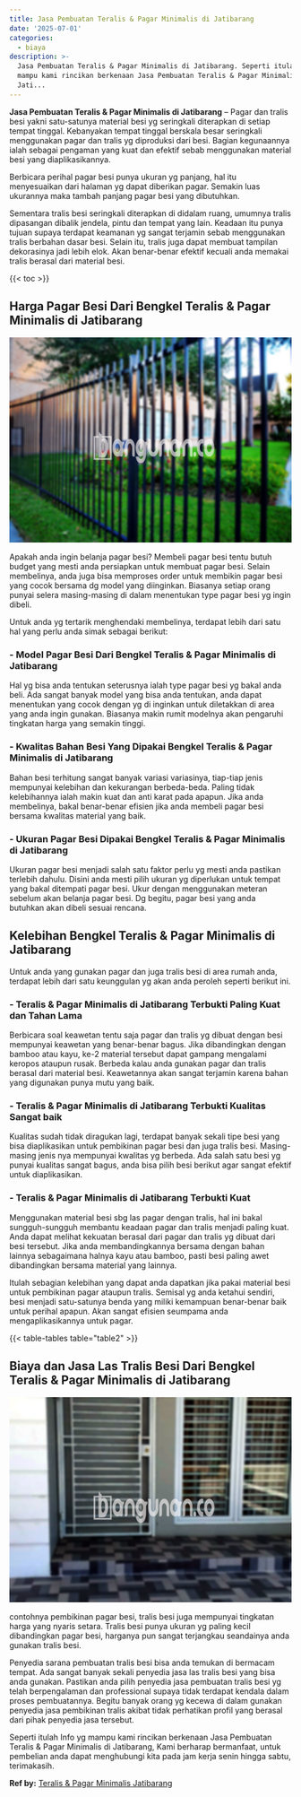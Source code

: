 ```yaml
---
title: Jasa Pembuatan Teralis & Pagar Minimalis di Jatibarang
date: '2025-07-01'
categories:
  - biaya
description: >-
  Jasa Pembuatan Teralis & Pagar Minimalis di Jatibarang. Seperti itulah Info yg
  mampu kami rincikan berkenaan Jasa Pembuatan Teralis & Pagar Minimalis di
  Jati...
---
```


**Jasa Pembuatan Teralis & Pagar Minimalis di Jatibarang** – Pagar dan tralis besi yakni satu-satunya material besi yg seringkali diterapkan di setiap tempat tinggal. Kebanyakan tempat tinggal berskala besar seringkali menggunakan pagar dan tralis yg diproduksi dari besi. Bagian kegunaannya ialah sebagai pengaman yang kuat dan efektif sebab menggunakan material besi yang diaplikasikannya.

Berbicara perihal pagar besi punya ukuran yg panjang, hal itu menyesuaikan dari halaman yg dapat diberikan pagar. Semakin luas ukurannya maka tambah panjang pagar besi yang dibutuhkan.

Sementara tralis besi seringkali diterapkan di didalam ruang, umumnya tralis dipasangan dibalik jendela, pintu dan tempat yang lain. Keadaan itu punya tujuan supaya terdapat keamanan yg sangat terjamin sebab menggunakan tralis berbahan dasar besi. Selain itu, tralis juga dapat membuat tampilan dekorasinya jadi lebih elok. Akan benar-benar efektif kecuali anda memakai tralis berasal dari material besi.

{{< toc >}}

## Harga Pagar Besi Dari Bengkel Teralis & Pagar Minimalis di Jatibarang

![Jasa Pembuatan Teralis & Pagar Minimalis di Jatibarang](/images/pagar-minimalis-murah-48.png)

Apakah anda ingin belanja pagar besi? Membeli pagar besi tentu butuh budget yang mesti anda persiapkan untuk membuat pagar besi. Selain membelinya, anda juga bisa memproses order untuk membikin pagar besi yang cocok bersama dg model yang diinginkan. Biasanya setiap orang punyai selera masing-masing di dalam menentukan type pagar besi yg ingin dibeli.

Untuk anda yg tertarik menghendaki membelinya, terdapat lebih dari satu hal yang perlu anda simak sebagai berikut:
### \- Model Pagar Besi Dari Bengkel Teralis & Pagar Minimalis di Jatibarang

Hal yg bisa anda tentukan seterusnya ialah type pagar besi yg bakal anda beli. Ada sangat banyak model yang bisa anda tentukan, anda dapat menentukan yang cocok dengan yg di inginkan untuk diletakkan di area yang anda ingin gunakan. Biasanya makin rumit modelnya akan pengaruhi tingkatan harga yang semakin tinggi.

### \- Kwalitas Bahan Besi Yang Dipakai Bengkel Teralis & Pagar Minimalis di Jatibarang

Bahan besi terhitung sangat banyak variasi variasinya, tiap-tiap jenis mempunyai kelebihan dan kekurangan berbeda-beda. Paling tidak kelebihannya ialah makin kuat dan anti karat pada apapun. Jika anda membelinya, bakal benar-benar efisien jika anda membeli pagar besi bersama kwalitas material yang baik.

### \- Ukuran Pagar Besi Dipakai Bengkel Teralis & Pagar Minimalis di Jatibarang

Ukuran pagar besi menjadi salah satu faktor perlu yg mesti anda pastikan terlebih dahulu. Disini anda mesti pilih ukuran yg diperlukan untuk tempat yang bakal ditempati pagar besi. Ukur dengan menggunakan meteran sebelum akan belanja pagar besi. Dg begitu, pagar besi yang anda butuhkan akan dibeli sesuai rencana.

## Kelebihan Bengkel Teralis & Pagar Minimalis di Jatibarang

Untuk anda yang gunakan pagar dan juga tralis besi di area rumah anda, terdapat lebih dari satu keunggulan yg akan anda peroleh seperti berikut ini.

### \- Teralis & Pagar Minimalis di Jatibarang Terbukti Paling Kuat dan Tahan Lama

Berbicara soal keawetan tentu saja pagar dan tralis yg dibuat dengan besi mempunyai keawetan yang benar-benar bagus. Jika dibandingkan dengan bamboo atau kayu, ke-2 material tersebut dapat gampang mengalami keropos ataupun rusak. Berbeda kalau anda gunakan pagar dan tralis berasal dari material besi. Keawetannya akan sangat terjamin karena bahan yang digunakan punya mutu yang baik.

### \- Teralis & Pagar Minimalis di Jatibarang Terbukti Kualitas Sangat baik

Kualitas sudah tidak diragukan lagi, terdapat banyak sekali tipe besi yang bisa diaplikasikan untuk pembikinan pagar besi dan juga tralis besi. Masing-masing jenis nya mempunyai kwalitas yg berbeda. Ada salah satu besi yg punyai kualitas sangat bagus, anda bisa pilih besi berikut agar sangat efektif untuk diaplikasikan.

### \- Teralis & Pagar Minimalis di Jatibarang Terbukti Kuat

Menggunakan material besi sbg las pagar dengan tralis, hal ini bakal sungguh-sungguh membantu keadaan pagar dan tralis menjadi paling kuat. Anda dapat melihat kekuatan berasal dari pagar dan tralis yg dibuat dari besi tersebut. Jika anda membandingkannya bersama dengan bahan lainnya sebagaimana halnya kayu atau bamboo, pasti besi paling awet dibandingkan bersama material yang lainnya.

Itulah sebagian kelebihan yang dapat anda dapatkan jika pakai material besi untuk pembikinan pagar ataupun tralis. Semisal yg anda ketahui sendiri, besi menjadi satu-satunya benda yang miliki kemampuan benar-benar baik untuk perihal apapun. Akan sangat efisien seumpama anda mengaplikasikannya untuk pagar.

{{< table-tables table="table2" >}}

## Biaya dan Jasa Las Tralis Besi Dari Bengkel Teralis & Pagar Minimalis di Jatibarang

![Jasa Pembuatan Teralis & Pagar Minimalis di Jatibarang](/images/teralis-minimalis-murah-09.png)

contohnya pembikinan pagar besi, tralis besi juga mempunyai tingkatan harga yang nyaris setara. Tralis besi punya ukuran yg paling kecil dibandingkan pagar besi, harganya pun sangat terjangkau seandainya anda gunakan tralis besi.

Penyedia sarana pembuatan tralis besi bisa anda temukan di bermacam tempat. Ada sangat banyak sekali penyedia jasa las tralis besi yang bisa anda gunakan. Pastikan anda pilih penyedia jasa pembuatan tralis besi yg telah berpengalaman dan professional supaya tidak terdapat kendala dalam proses pembuatannya. Begitu banyak orang yg kecewa di dalam gunakan penyedia jasa pembikinan tralis akibat tidak perhatikan profil yang berasal dari pihak penyedia jasa tersebut.

Seperti itulah Info yg mampu kami rincikan berkenaan Jasa Pembuatan Teralis & Pagar Minimalis di Jatibarang, Kami berharap bermanfaat, untuk pembelian anda dapat menghubungi kita pada jam kerja senin hingga sabtu, terimakasih.

**Ref by:** [Teralis & Pagar Minimalis Jatibarang](https://id.wikipedia.org/wiki/Teralis)
